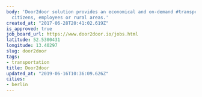 ```yaml
---
body: 'Door2door solution provides an economical and on-demand #transportation for
  citizens, employees or rural areas.'
created_at: "2017-06-28T20:41:02.619Z"
is_approved: true
job_board_url: https://www.door2door.io/jobs.html
latitude: 52.5300431
longitude: 13.40297
slug: door2door
tags:
- transportation
title: Door2door
updated_at: "2019-06-16T10:36:09.626Z"
cities:
- berlin
---
```


